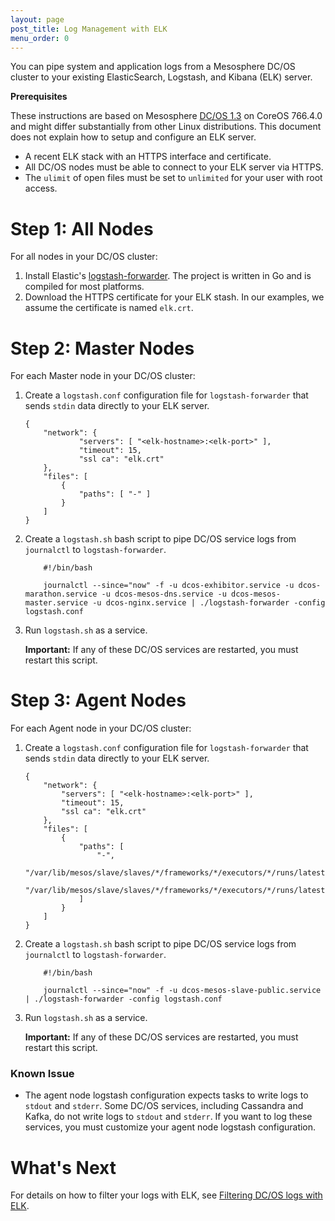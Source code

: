 ```yaml
---
layout: page
post_title: Log Management with ELK
menu_order: 0
---
```


You can pipe system and application logs from a Mesosphere DC/OS cluster to your existing ElasticSearch, Logstash, and Kibana (ELK) server.

**Prerequisites**

These instructions are based on Mesosphere [DC/OS 1.3][1] on CoreOS 766.4.0 and might differ substantially from other Linux distributions. This document does not explain how to setup and configure an ELK server.

*   A recent ELK stack with an HTTPS interface and certificate.
*   All DC/OS nodes must be able to connect to your ELK server via HTTPS.
*   The `ulimit` of open files must be set to `unlimited` for your user with root access.

# <a name="all"></a>Step 1: All Nodes

For all nodes in your DC/OS cluster:

1.  Install Elastic's [logstash-forwarder][2]. The project is written in Go and is compiled for most platforms.
2.  Download the HTTPS certificate for your ELK stash. In our examples, we assume the certificate is named `elk.crt`.

# <a name="master"></a>Step 2: Master Nodes

For each Master node in your DC/OS cluster:

1.  Create a `logstash.conf` configuration file for `logstash-forwarder` that sends `stdin` data directly to your ELK server.
    
        {
            "network": {
                    "servers": [ "<elk-hostname>:<elk-port>" ],
                    "timeout": 15,
                    "ssl ca": "elk.crt"
            },
            "files": [
                {
                    "paths": [ "-" ]
                }
            ]
        }
        

2.  Create a `logstash.sh` bash script to pipe DC/OS service logs from `journalctl` to `logstash-forwarder`.
    
            #!/bin/bash
        
            journalctl --since="now" -f -u dcos-exhibitor.service -u dcos-marathon.service -u dcos-mesos-dns.service -u dcos-mesos-master.service -u dcos-nginx.service | ./logstash-forwarder -config logstash.conf
        

3.  Run `logstash.sh` as a service.
    
    **Important:** If any of these DC/OS services are restarted, you must restart this script.

# <a name="agent"></a>Step 3: Agent Nodes

For each Agent node in your DC/OS cluster:

1.  Create a `logstash.conf` configuration file for `logstash-forwarder` that sends `stdin` data directly to your ELK server.
    
        {
            "network": {
                "servers": [ "<elk-hostname>:<elk-port>" ],
                "timeout": 15,
                "ssl ca": "elk.crt"
            },
            "files": [
                {
                    "paths": [
                        "-",
                        "/var/lib/mesos/slave/slaves/*/frameworks/*/executors/*/runs/latest/stdout",
                        "/var/lib/mesos/slave/slaves/*/frameworks/*/executors/*/runs/latest/stderr"
                    ]
                }
            ]
        }
        

2.  Create a `logstash.sh` bash script to pipe DC/OS service logs from `journalctl` to `logstash-forwarder`.
    
            #!/bin/bash
        
            journalctl --since="now" -f -u dcos-mesos-slave-public.service  | ./logstash-forwarder -config logstash.conf
        

3.  Run `logstash.sh` as a service.
    
    **Important:** If any of these DC/OS services are restarted, you must restart this script.

### Known Issue

*   The agent node logstash configuration expects tasks to write logs to `stdout` and `stderr`. Some DC/OS services, including Cassandra and Kafka, do not write logs to `stdout` and `stderr`. If you want to log these services, you must customize your agent node logstash configuration.

# What's Next

For details on how to filter your logs with ELK, see [Filtering DC/OS logs with ELK][3].

 [1]: /administration/release-notes/community-edition/1-3/
 [2]: https://github.com/elastic/logstash-forwarder
 [3]: /administration/logging/filter-elk/